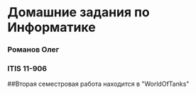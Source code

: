 # Домашние задания по Информатике

### Романов Олег
### ITIS 11-906

##Вторая семестровая работа находится в "WorldOfTanks"
